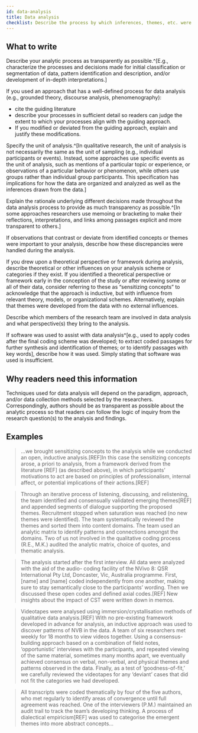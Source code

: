 ```yaml
---
id: data-analysis
title: Data analysis
checklist: Describe the process by which inferences, themes, etc. were identified and developed, including the researchers involved in data analysis; usually references a specific paradigm or approach. Describe why you chose this process.
---
```


## What to write

Describe your analytic process as transparently as possible.^[E.g., characterize the processes and decisions made for initial classification or segmentation of data, pattern identification and description, and/or development of in-depth interpretations.]

If you used an approach that has a well-defined process for data analysis (e.g., grounded theory, discourse analysis, phenomenography):

* cite the guiding literature
* describe your processes in sufficient detail so readers can judge the extent to which your processes align with the guiding approach.
* If you modified or deviated from the guiding approach, explain and justify these modifications.

Specify the unit of analysis.^[In qualitative research, the unit of analysis is not necessarily the same as the unit of sampling (e.g., individual participants or events). Instead, some approaches use specific events as the unit of analysis, such as mentions of a particular topic or experience, or observations of a particular behavior or phenomenon, while others use groups rather than individual group participants. This specification has implications for how the data are organized and analyzed as well as the inferences drawn from the data.]

Explain the rationale underlying different decisions made throughout the data analysis process to provide as much transparency as possible.^[In some approaches researchers use memoing or bracketing to make their reflections, interpretations, and links among passages explicit and more transparent to others.]

If observations that contrast or deviate from identified concepts or themes were important to your analysis, describe how these discrepancies were handled during the analysis.

If you drew upon a theoretical perspective or framework during analysis, describe theoretical or other influences on your analysis scheme or categories if they exist. If you identified a theoretical perspective or framework early in the conception of the study or after reviewing some or all of their data, consider referring to these as “sensitizing concepts” to acknowledge that the approach is inductive, but with influence from relevant theory, models, or organizational schemes. Alternatively, explain that themes were developed from the data with no external influences.

Describe which members of the research team are involved in data analysis and what perspective(s) they bring to the analysis.

If software was used to assist with data analysis^[e.g., used to apply codes after the final coding scheme was developed; to extract coded passages for further synthesis and identification of themes; or to identify passages with key words], describe how it was used. Simply stating that software was used is insufficient.

## Why readers need this information

Techniques used for data analysis will depend on the paradigm, approach, and/or data collection methods selected by the researchers. Correspondingly, authors should be as transparent as possible about the analytic process so that readers can follow the logic of inquiry from the research question(s) to the analysis and findings.

## Examples

>...we brought sensitizing concepts to the analysis while we conducted an open, inductive analysis.[REF]In this case the sensitizing concepts arose, a priori to analysis, from a framework derived from the literature [REF] (as described above), in which participants’ motivations to act are based on principles of professionalism, internal affect, or potential implications of their actions.[REF]

> Through an iterative process of listening, discussing, and relistening, the team identified and consensually validated emerging themes[REF] and appended segments of dialogue supporting the proposed themes. Recruitment stopped when saturation was reached (no new themes were identified). The team systematically reviewed the themes and sorted them into content domains. The team used an analytic matrix to identify patterns and connections amongst the domains. Two of us not involved in the qualitative coding process (R.E., M.K.) audited the analytic matrix, choice of quotes, and thematic analysis.

> The analysis started after the first interview. All data were analyzed with the aid of the audio- coding facility of the NVivo 8: QSR International Pty Ltd, Doncaster, Vic, Australia programme. First, [name] and [name] coded independently from one another, making sure to stay semantically close to the participants’ wording. Then we discussed these open codes and defined axial codes.[REF] New insights about the impact of CST were written down in memos.

> Videotapes were analysed using immersion/crystallisation methods of qualitative data analysis.[REF] With no pre-existing framework developed in advance for analysis, an inductive approach was used to discover patterns of NVB in the data. A team of six researchers met weekly for 18 months to view videos together. Using a consensus-building approach based on a combination of field notes, ‘opportunistic’ interviews with the participants, and repeated viewing of the same material, sometimes many months apart, we eventually achieved consensus on verbal, non-verbal, and physical themes and patterns observed in the data. Finally, as a test of ‘goodness-of-fit,’ we carefully reviewed the videotapes for any ‘deviant’ cases that did not fit the categories we had developed.

> All transcripts were coded thematically by four of the five authors, who met regularly to identify areas of convergence until full agreement was reached. One of the interviewers (P.M.) maintained an audit trail to track the team’s developing thinking. A process of dialectical empiricism[REF] was used to categorise the emergent themes into more abstract concepts...
